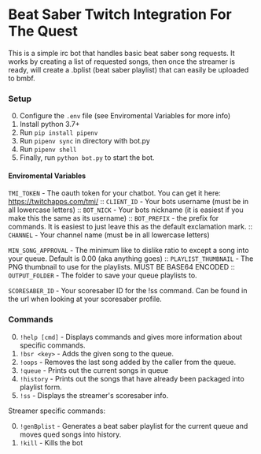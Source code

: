 # Beat Saber Twitch Integration For The Quest

This is a simple irc bot that handles basic beat saber song requests. It 
works by creating a list of requested songs, then once the streamer is 
ready, will create a .bplist (beat saber playlist) that can easily be 
uploaded to bmbf.

### Setup ###

0. Configure the `.env` file (see Enviromental Variables for more info)
1. Install python 3.7+
2. Run `pip install pipenv`
3. Run `pipenv sync` in directory with bot.py
4. Run `pipenv shell` 
5. Finally, run `python bot.py` to start the bot.


#### Enviromental Variables ####

`TMI_TOKEN` - The oauth token for your chatbot. You can get it here: https://twitchapps.com/tmi/ ::
`CLIENT_ID` - Your bots username (must be in all lowercase letters) ::
`BOT_NICK` - Your bots nickname (it is easiest if you make this the same as its username) :: 
`BOT_PREFIX` - the prefix for commands. It is easiest to just leave this as the default exclamation mark. ::
`CHANNEL` - Your channel name (must be in all lowercase letters)

`MIN_SONG_APPROVAL` - The minimum like to dislike ratio to except a song into your queue. Default is 0.00 (aka anything goes) ::
`PLAYLIST_THUMBNAIL` - The PNG thumbnail to use for the playlists. MUST BE BASE64 ENCODED ::
`OUTPUT_FOLDER` - The folder to save your queue playlists to.

`SCORESABER_ID` - Your scoresaber ID for the !ss command. Can be found in the url when looking at your scoresaber profile.

### Commands ###

0. `!help [cmd]` - Displays commands and gives more information about specific commands.
1. `!bsr <key>` - Adds the given song to the queue.
2. `!oops` - Removes the last song added by the caller from the queue.
3. `!queue` - Prints out the current songs in queue
4. `!history` - Prints out the songs that have already been packaged into playlist form.
5. `!ss` - Displays the streamer's scoresaber info.


Streamer specific commands:

0. `!genBplist` - Generates a beat saber playlist for the current queue and moves qued songs into history.
1. `!kill` - Kills the bot
